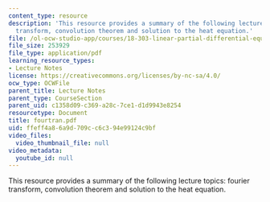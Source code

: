 ```yaml
---
content_type: resource
description: 'This resource provides a summary of the following lecture topics: fourier
  transform, convolution theorem and solution to the heat equation.'
file: /ol-ocw-studio-app/courses/18-303-linear-partial-differential-equations-fall-2006/ffeff4a86a9d709cc6c394e99124c9bf_fourtran.pdf
file_size: 253929
file_type: application/pdf
learning_resource_types:
- Lecture Notes
license: https://creativecommons.org/licenses/by-nc-sa/4.0/
ocw_type: OCWFile
parent_title: Lecture Notes
parent_type: CourseSection
parent_uid: c1358d09-c369-a28c-7ce1-d1d9943e8254
resourcetype: Document
title: fourtran.pdf
uid: ffeff4a8-6a9d-709c-c6c3-94e99124c9bf
video_files:
  video_thumbnail_file: null
video_metadata:
  youtube_id: null
---
```

This resource provides a summary of the following lecture topics: fourier transform, convolution theorem and solution to the heat equation.